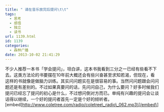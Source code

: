 ```yaml
---
title: " 请在音乐放完后提问\t\t"
tags:
  - 思考
  - 感悟
  - 独立
  - 读书
url: 1139.html
id: 1139
categories:
  - 森林广播
date: 2013-10-02 21:41:29
---
```


不少人推荐一本书「学会提问」，坦白讲，这本书我看到三分之一已经有些看不下去。这类方法论的书要摆在10年前大概还会有些兴奋甚至求知若渴，但现在，看这样的书就像是做脑力训练。其实问问题实在是很容易的事。当然问问题跟会问问题还是有差别的。不过如果真要问的话，先问问自己，为什么要问？好多时候我们提问已经忘了提问的初心是什么，不过想问倒对方而已。单纯有兴趣的提问会让谈话得以继续，一个好的提问者首先一定是个好的倾听者。   \[embed\]http://www.coletree.com/radio/coletree\_radio\_062.mp3\[/embed\]